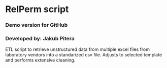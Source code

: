 # RelPerm script
### Demo version for GitHub
### Developed by: Jakub Pitera

ETL script to retrieve unstructured data from multiple excel files from laboratory vendors into a standarized csv file. Adjusts to selected template and performs extensive cleaning.
